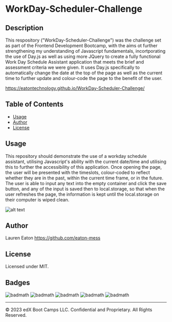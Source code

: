 # WorkDay-Scheduler-Challenge

## Description 

This respository ("WorkDay-Scheduler-Challenge") was the challenge set as part of the Frontend Development Bootcamp, with the aims ot further strengthening my understanding of Javascript fundamentals, incortporating the use of Day.js as well as using more JQuery to create a fully functional Work Day Schedule Assistant application that meets the brief and assessment criteria we were given. It uses Day.js specifically to automatically change the date at the top of the page as well as the current time to further update and colour-code the page to the benefit of the user. 

https://eatontechnology.github.io/WorkDay-Scheduler-Challenge/


## Table of Contents 

* [Usage](#usage)
* [Author](#author)
* [License](#license)

## Usage 

This repository should demonstrate the use of a workday schedule assistant, utilising Javascript's ability with the current date/time and utilising this to further the accessibility of this application. Once opening the page, the user will be presented with the timeslots, colour-coded to reflect whether they are in the past, within the current time frame, or in the future. The user is able to input any text into the empty container and click the save button, and any of the input is saved then to local.storage, so that when the user refreshes the page, the information is kept until the local.storage on their computer is wiped clean.

![alt text](https://github.com/eatontechnology/WorkDay-Scheduler-Challenge/blob/main/assets/images/%20screenshot.png)

## Author

Lauren Eaton
https://github.com/eaton-mess

## License

Licensed under MIT.

## Badges

![badmath](https://img.shields.io/badge/HTML%20-%20blue)
![badmath](https://img.shields.io/badge/CSS%20-%20purple)
![badmath](https://img.shields.io/badge/MIT%20-%20License%20-%20green)
![badmath](https://img.shields.io/badge/bootstrap-purple)
![badmath](https://img.shields.io/badge/JavaScript-green)



---

© 2023 edX Boot Camps LLC. Confidential and Proprietary. All Rights Reserved.
